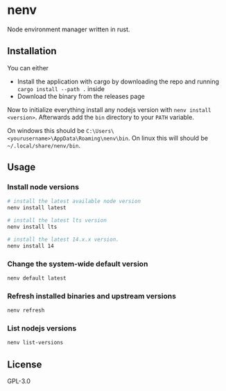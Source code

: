 # nenv

Node environment manager written in rust.


## Installation

You can either
- Install the application with cargo by downloading the repo and running `cargo install --path .` inside
- Download the binary from the releases page

Now to initialize everything install any nodejs version with `nenv install <version>`.
Afterwards add the `bin` directory to your `PATH` variable.

On windows this should be `C:\Users\<yourusername>\AppData\Roaming\nenv\bin`.
On linux this will should be `~/.local/share/nenv/bin`.

## Usage

### Install node versions

```sh
# install the latest available node version
nenv install latest

# install the latest lts version
nenv install lts

# install the latest 14.x.x version.
nenv install 14
```

### Change the system-wide default version

```sh
nenv default latest
```

### Refresh installed binaries and upstream versions

```sh
nenv refresh
```

### List nodejs versions

```sh
nenv list-versions
```


## License

GPL-3.0